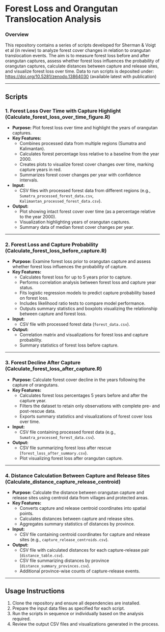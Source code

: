# Forest Loss and Orangutan Translocation Analysis
### Overview
This repository contains a series of scripts developed for Sherman & Voigt et al (in review) to analyze forest cover changes in relation to orangutan translocation events. The aim is to measure forest loss before and after orangutan captures, assess whether forest loss influences the probability of orangutan captures, calculate distances between capture and release sites, and visualize forest loss over time. 
Data to run scripts is deposited under: https://doi.org/10.5281/zenodo.13864030 (available latest with publication)

---

## Scripts

### 1. **Forest Loss Over Time with Capture Highlight (Calculate_forest_loss_over_time_figure.R)**
   - **Purpose:** Plot forest loss over time and highlight the years of orangutan captures.
   - **Key Features:**
     - Combines processed data from multiple regions (Sumatra and Kalimantan).
     - Calculates forest percentage loss relative to a baseline from the year 2000.
     - Creates plots to visualize forest cover changes over time, marking capture years in red.
     - Summarizes forest cover changes per year with confidence intervals.
   - **Input:**
     - CSV files with processed forest data from different regions (e.g., `Sumatra_processed_forest_data.csv`, `Kalimantan_processed_forest_data.csv`).
   - **Output:**
     - Plot showing intact forest cover over time (as a percentage relative to the year 2000).
     - Visualization highlighting years of orangutan captures.
     - Summary data of median forest cover changes per year.

---

### 2. **Forest Loss and Capture Probability (Calculate_forest_loss_before_capture.R)**
   - **Purpose:** Examine forest loss prior to orangutan capture and assess whether forest loss influences the probability of capture.
   - **Key Features:**
     - Calculates forest loss for up to 5 years prior to capture.
     - Performs correlation analysis between forest loss and capture year status.
     - Fits logistic regression models to predict capture probability based on forest loss.
     - Includes likelihood ratio tests to compare model performance.
     - Outputs summary statistics and boxplots visualizing the relationship between capture and forest loss.
   - **Input:**
     - CSV file with processed forest data (`forest_data.csv`).
   - **Output:**
     - Correlation matrix and visualizations for forest loss and capture probability.
     - Summary statistics of forest loss before capture.

---

### 3. **Forest Decline After Capture (Calculate_forest_loss_after_capture.R)**
   - **Purpose:** Calculate forest cover decline in the years following the capture of orangutans.
   - **Key Features:**
     - Calculates forest loss percentages 5 years before and after the capture year.
     - Filters the dataset to retain only observations with complete pre- and post-rescue data.
     - Exports summary statistics and visualizations of forest cover loss over time.
   - **Input:**
     - CSV file containing processed forest data (e.g., `Sumatra_processed_forest_data.csv`).
   - **Output:**
     - CSV file summarizing forest loss after rescue (`forest_loss_after_summary.csv`).
     - Plot visualizing forest loss after orangutan capture.

---

### 4. **Distance Calculation Between Capture and Release Sites (Calculate_distance_capture_release_centroid)**
   - **Purpose:** Calculate the distance between orangutan capture and release sites using centroid data from villages and protected areas.
   - **Key Features:**
     - Converts capture and release centroid coordinates into spatial points.
     - Calculates distances between capture and release sites.
     - Aggregates summary statistics of distances by province.
   - **Input:**
     - CSV file containing centroid coordinates for capture and release sites (e.g., `capture_release_centroids.csv`).
   - **Output:**
     - CSV file with calculated distances for each capture-release pair (`distance_table.csv`).
     - CSV file summarizing distances by province (`distance_summary_provinces.csv`).
     - Additional province-wise counts of capture-release events.

---

## Usage Instructions
1. Clone the repository and ensure all dependencies are installed.
2. Prepare the input data files as specified for each script.
3. Run the scripts in sequence or individually based on the analysis required.
4. Review the output CSV files and visualizations generated in the process.

